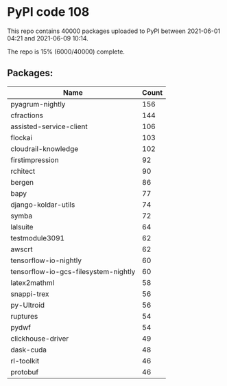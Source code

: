 # PyPI code 108

This repo contains 40000 packages uploaded to PyPI between 
2021-06-01 04:21 and 2021-06-09 10:14.

The repo is 15% (6000/40000) complete.

## Packages:

| Name  | Count |
| ----- | ----- |
| pyagrum-nightly | 156 |
| cfractions | 144 |
| assisted-service-client | 106 |
| flockai | 103 |
| cloudrail-knowledge | 102 |
| firstimpression | 92 |
| rchitect | 90 |
| bergen | 86 |
| bapy | 77 |
| django-koldar-utils | 74 |
| symba | 72 |
| lalsuite | 64 |
| testmodule3091 | 62 |
| awscrt | 62 |
| tensorflow-io-nightly | 60 |
| tensorflow-io-gcs-filesystem-nightly | 60 |
| latex2mathml | 58 |
| snappi-trex | 56 |
| py-Ultroid | 56 |
| ruptures | 54 |
| pydwf | 54 |
| clickhouse-driver | 49 |
| dask-cuda | 48 |
| rl-toolkit | 46 |
| protobuf | 46 |


